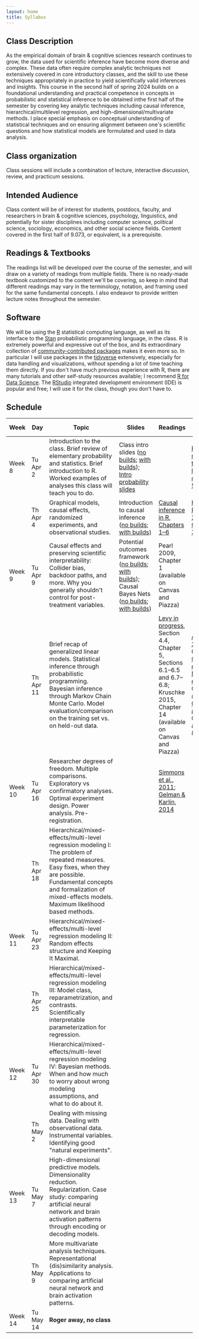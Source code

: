 ```yaml
---
layout: home
title: Syllabus
---
```


## Class Description

  As the empirical domain of brain & cognitive sciences research continues to grow, the data used for scientific inference have become more diverse and complex. These data often require complex analytic techniques not extensively covered in core introductory classes, and the skill to use these techniques appropriately in practice to yield scientifically valid inferences and insights. This course in the second half of spring 2024 builds on a foundational understanding and practical competence in concepts in probabilistic and statistical inference to be obtained inthe first half of the semester by covering key analytic techniques including causal inference, hierarchical/multilevel regression, and high-dimensional/multivariate methods. I place special emphasis on conceptual understanding of statistical techniques and on ensuring alignment between one's scientific questions and how statistical models are formulated and used in data analysis.


## Class organization

Class sessions will include a combination of lecture, interactive discussion, review, and practicum sessions.

## Intended Audience

Class content will be of interest for students, postdocs, faculty, and researchers in brain & cognitive sciences, psychology, linguistics, and potentially for sister disciplines including computer science, political science, sociology, economics, and other social science fields. Content covered in the first half of 9.073, or equivalent, is a prerequisite.

## Readings & Textbooks

The readings list will be developed over the course of the semester, and will draw on a variety of readings from multiple fields. There is no ready-made textbook customized to the content we'll be covering, so keep in mind that different readings may vary in the terminology, notation, and framing used for the same fundamental concepts. I also endeavor to provide written lecture notes throughout the semester.

## Software

We will be using the [R](https://www.r-project.org/) statistical computing language, as well as its interface to the [Stan](https://mc-stan.org/) probabilistic programming language, in the class. R is extremely powerful and expressive out of the box, and its extraordinary collection of [community-contributed packages](https://cran.r-project.org/) makes it even more so. In particular I will use packages in the [tidyverse](https://www.tidyverse.org/) extensively, especially for data handling and visualizations, without spending a lot of time teaching them directly. If you don't have much previous experience with R, there are many tutorials and other self-study resources available; I recommend [R for Data Science](https://r4ds.hadley.nz/). The [RStudio](https://posit.co/products/open-source/rstudio/) integrated development environment (IDE) is popular and free; I will use it for the class, though you don't have to.


## Schedule

<div style="text-align:center;">
<!--    <img src="{{ site.url }}{{ site.baseurl }}/assets/images/under_construction.jpg" alt="Statistical Inference in Brain & Cognitive Sciences, Spring 2024" style="width: 60%; max-width:300px; height:auto; padding-top:10px; padding-bottom:20px;"> -->
    </div>

| Week    | Day       | Topic                                                                                                                                                                                                                                 | Slides                                                                                                                                                                                                                                                                                                                                          | Readings                                                                                                                                                                                  | Related readings                                                                                                                                                                                                                                                                                                                                                                                                                             | Problem sets                                |
| ------- | --------- | ------------------------------------------------------------------------------------------------------------------------------------------------------------------------------------------------------------------------------------- | ----------------------------------------------------------------------------------------------------------------------------------------------------------------------------------------------------------------------------------------------------------------------------------------------------------------------------------------------- | ----------------------------------------------------------------------------------------------------------------------------------------------------------------------------------------- | -------------------------------------------------------------------------------------------------------------------------------------------------------------------------------------------------------------------------------------------------------------------------------------------------------------------------------------------------------------------------------------------------------------------------------------------- | ------------------------------------------- |
| Week 8  | Tu Apr 2  | Introduction to the class. Brief review of elementary probability and statistics. Brief introduction to R. Worked examples of analyses this class will teach you to do.                                                               | Class intro slides ([no builds](assets/slides/2024-04-02-keynote-intro-slides-no-builds.pdf); [with builds](assets/slides/2024-04-02-keynote-intro-slides-with-builds.pdf)); [Intro probability slides](assets/slides/2024-04-02-intro-probability-slides.pdf)                                                                                  |                                                                                                                                                                                           | [Probabilistic models in the study of language, chapters 2–5](https://www.mit.edu/~rplevy/pmsl_textbook/text.html)                                                                                                                                                                                                                                                                                                                           |                                             |
|         | Th Apr 4  | Graphical models, causal effects, randomized experiments, and observational studies.                                                                                                                                                  | Introduction to causal inference ([no builds](assets/slides/2024-04-04-intro-to-causal-inference-no-builds.pdf); [with builds](assets/slides/2024-04-04-intro-to-causal-inference-with-builds.pdf))                                                                                                                                             | [Causal inference in R, Chapters 1–6](https://www.r-causal.org/)                                                                                                                          | [Hernan & Robins 2024, Chapters 1–3](https://www.hsph.harvard.edu/miguel-hernan/causal-inference-book/)                                                                                                                                                                                                                                                                                                                                      |                                             |
| Week 9  | Tu Apr 9  | Causal effects and preserving scientific interpretability: Collider bias, backdoor paths, and more. Why you generally shouldn't control for post-treatment variables.                                                                 | Potential outcomes framework ([no builds](assets/slides/2024-04-09-more-causal-inference-no-builds.pdf); [with builds](assets/slides/2024-04-09-more-causal-inference-with-builds.pdf)); Causal Bayes Nets ([no builds](assets/slides/2024-04-09-causal-Bayes-nets-no-builds.pdf); [with builds](2024-04-09-causal-Bayes-nets-with-builds.pdf)) | Pearl 2009, Chapter 1 (available on Canvas and Piazza)                                                                                                                                    |                                                                                                                                                                                                                                                                                                                                                                                                                                              | [Pset 1](assets/assignments/pset_1.pdf) out |
|         | Th Apr 11 | Brief recap of generalized linear models. Statistical inference through probabilistic programming. Bayesian inference through Markov Chain Monte Carlo. Model evaluation/comparison on the training set vs. on held-out data.         |                                                                                                                                                                                                                                                                                                                                                 | [Levy in progress](https://www.mit.edu/~rplevy/pmsl_textbook/text.html), Section 4.4, Chapter 5, Sections 6.1–6.5 and 6.7–6.8; Kruschke 2015, Chapter 14 (available on Canvas and Piazza) | [Agresti, 2015](https://www.google.com/books/edition/_/dgIzBgAAQBAJ?hl=en&gbpv=1&pg=PR11&dq=generalized+linear+models+agresti), Chapter 1; [Carpenter et al., 2017](http://stat.columbia.edu/~gelman/research/unpublished/stan-paper-revision-feb2015.pdf); [Nicenboim et al., 2024](https://vasishth.github.io/bayescogsci/book/), Chapters 4 and 10; [Gelman et al., 2020](https://users.aalto.fi/~ave/ROS.pdf), Chapter 4 and Parts 2 & 3 |                                             |
| Week 10 | Tu Apr 16 | Researcher degrees of freedom. Multiple comparisons. Exploratory vs confirmatory analyses. Optimal experiment design. Power analysis. Pre-registration.                                                                               |                                                                                                                                                                                                                                                                                                                                                 | [Simmons et al., 2011](https://journals.sagepub.com/doi/full/10.1177/0956797611417632); [Gelman & Karlin, 2014](https://journals.sagepub.com/doi/full/10.1177/1745691614551642)           |                                                                                                                                                                                                                                                                                                                                                                                                                                              | Pset 1 due; Pset 2 out                      |
|         | Th Apr 18 | Hierarchical/mixed-effects/multi-level regression modeling I: The problem of repeated measures. Easy fixes, when they are possible. Fundamental concepts and formalization of mixed-effects models. Maximum likelihood based methods. |                                                                                                                                                                                                                                                                                                                                                 |                                                                                                                                                                                           |                                                                                                                                                                                                                                                                                                                                                                                                                                              |                                             |
| Week 11 | Tu Apr 23 | Hierarchical/mixed-effects/multi-level regression modeling II: Random effects structure and Keeping It Maximal.                                                                                                                       |                                                                                                                                                                                                                                                                                                                                                 |                                                                                                                                                                                           |                                                                                                                                                                                                                                                                                                                                                                                                                                              | Pset 2 due; Pset 3 out                      |
|         | Th Apr 25 | Hierarchical/mixed-effects/multi-level regression modeling III: Model class, reparametrization, and contrasts. Scientifically interpretable parameterization for regression.                                                          |                                                                                                                                                                                                                                                                                                                                                 |                                                                                                                                                                                           |                                                                                                                                                                                                                                                                                                                                                                                                                                              |                                             |
| Week 12 | Tu Apr 30 | Hierarchical/mixed-effects/multi-level regression modeling IV: Bayesian methods. When and how much to worry about wrong modeling assumptions, and what to do about it.                                                                |                                                                                                                                                                                                                                                                                                                                                 |                                                                                                                                                                                           |                                                                                                                                                                                                                                                                                                                                                                                                                                              | Pset 3 due; Pset 4 out                      |
|         | Th May 2  | Dealing with missing data. Dealing with observational data. Instrumental variables. Identifying good "natural experiments".                                                                                                           |                                                                                                                                                                                                                                                                                                                                                 |                                                                                                                                                                                           |                                                                                                                                                                                                                                                                                                                                                                                                                                              |                                             |
| Week 13 | Tu May 7  | High-dimensional predictive models. Dimensionality reduction. Regularization. Case study: comparing artificial neural network and brain activation patterns through encoding or decoding models.                                      |                                                                                                                                                                                                                                                                                                                                                 |                                                                                                                                                                                           |                                                                                                                                                                                                                                                                                                                                                                                                                                              |                                             |
|         | Th May 9  | More multivariate analysis techniques. Representational (dis)similarity analysis. Applications to comparing artificial neural network and brain activation patterns.                                                                  |                                                                                                                                                                                                                                                                                                                                                 |                                                                                                                                                                                           |                                                                                                                                                                                                                                                                                                                                                                                                                                              | Pset 4 due                                  |
| Week 14 | Tu May 14 | **Roger away, no class**                                                                                                                                                                                                              |                                                                                                                                                                                                                                                                                                                                                 |                                                                                                                                                                                           |                                                                                                                                                                                                                                                                                                                                                                                                                                              | Final projects due                          |